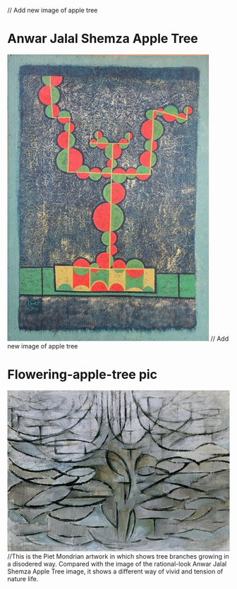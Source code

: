// Add new image of apple tree
# Anwar Jalal Shemza Apple Tree
![an image of the scream](readmeImages/Anwar%20Jalal%20Shemza%20Apple%20Tree.jpeg)
// Add new image of apple tree
# Flowering-apple-tree pic
![an image of the scream](readmeImages/flowering-apple-tree.jpg)
//This is the Piet Mondrian artwork in which shows tree branches growing in a disodered way. Compared with the image of the rational-look Anwar Jalal Shemza Apple Tree image, it shows a different way of vivid and tension of nature life.
